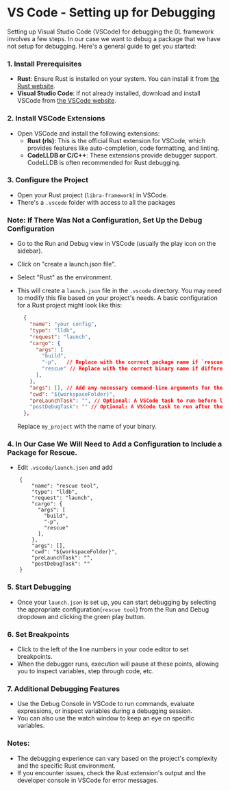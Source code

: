 # VS Code - Setting up for Debugging

Setting up Visual Studio Code (VSCode) for debugging the 0L framework involves a few steps. In our case we want to debug a package that we have not setup for debugging. Here's a general guide to get you started:

### 1. Install Prerequisites
- **Rust**: Ensure Rust is installed on your system. You can install it from [the Rust website](https://www.rust-lang.org/).
- **Visual Studio Code**: If not already installed, download and install VSCode from [the VSCode website](https://code.visualstudio.com/).

### 2. Install VSCode Extensions
- Open VSCode and install the following extensions:
  - **Rust (rls)**: This is the official Rust extension for VSCode, which provides features like auto-completion, code formatting, and linting.
  - **CodeLLDB or C/C++**: These extensions provide debugger support. CodeLLDB is often recommended for Rust debugging.

### 3. Configure the Project
- Open your Rust project (`libra-framework`) in VSCode.
- There's a `.vscode` folder with access to all the packages

### Note: If There Was Not a Configuration, Set Up the Debug Configuration
- Go to the Run and Debug view in VSCode (usually the play icon on the sidebar).
- Click on "create a launch.json file".
- Select "Rust" as the environment.
- This will create a `launch.json` file in the `.vscode` directory. You may need to modify this file based on your project's needs. A basic configuration for a Rust project might look like this:

  ```json
    {
      "name": "your config",
      "type": "lldb",
      "request": "launch",
      "cargo": {
        "args": [
          "build",
          "-p",   // Replace with the correct package name if `rescue` is part of a specific package
          "rescue" // Replace with the correct binary name if different
        ],
      },
      "args": [], // Add any necessary command-line arguments for the rescue tool here
      "cwd": "${workspaceFolder}",
      "preLaunchTask": "", // Optional: A VSCode task to run before launching the debugger
      "postDebugTask": "" // Optional: A VSCode task to run after the debugging session ends
    },
  ```
  Replace `my_project` with the name of your binary.
  
### 4. In Our Case We Will Need to Add a Configuration to Include a Package for Rescue.

- Edit `.vscode/launch.json` and add
```
    {
        "name": "rescue tool",
        "type": "lldb",
        "request": "launch",
        "cargo": {
          "args": [
            "build",
            "-p",   
            "rescue" 
          ],
        },
        "args": [], 
        "cwd": "${workspaceFolder}",
        "preLaunchTask": "", 
        "postDebugTask": "" 
    }
```

### 5. Start Debugging
- Once your `launch.json` is set up, you can start debugging by selecting the appropriate configuration(`rescue tool`) from the Run and Debug dropdown and clicking the green play button.

### 6. Set Breakpoints
- Click to the left of the line numbers in your code editor to set breakpoints.
- When the debugger runs, execution will pause at these points, allowing you to inspect variables, step through code, etc.

### 7. Additional Debugging Features
- Use the Debug Console in VSCode to run commands, evaluate expressions, or inspect variables during a debugging session.
- You can also use the watch window to keep an eye on specific variables.

### Notes:
- The debugging experience can vary based on the project's complexity and the specific Rust environment.
- If you encounter issues, check the Rust extension's output and the developer console in VSCode for error messages.
